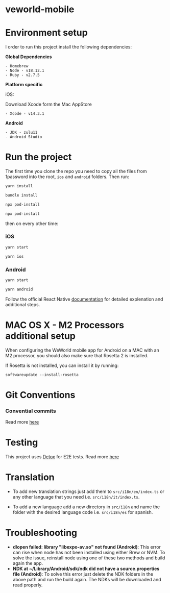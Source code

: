 # veworld-mobile

# Environment setup

I order to run this project install the following dependencies:

**Global Dependencies**

```
- Homebrew
- Node - v18.12.1
- Ruby - v2.7.5
```

**Platform specific**

iOS:

Download Xcode form the Mac AppStore

```
- Xcode - v14.3.1
```

**Android**

```
- JDK - zulu11
- Android Studio
```

# Run the project

The first time you clone the repo you need to copy all the files from 1password into the root, `ios` and `android` folders. Then run:

```bash
yarn install
```

```bash
bundle install
```

```bash
npx pod-install
```

```bash
npx pod-install
```

then on every other time:

### iOS
```bash
yarn start
```

```bash
yarn ios
```
### Android

```bash
yarn start
```

```bash
yarn android
```

Follow the official React Native [documentation](https://reactnative.dev/docs/environment-setup) for detailed explenation and additional steps.

# MAC OS X - M2 Processors additional setup

When configuring the WeWorld mobile app for Android on a MAC with an M2 processor, you should also make sure that Rosetta 2 is installed.

If Rosetta is not installed, you can install it by running:

```
softwareupdate --install-rosetta
```

#

# Git Conventions

### Convential commits

Read more [here](./docs/conventioanl_commits.md)

# Testing

This project uses [Detox](https://wix.github.io/Detox/docs/introduction/getting-started/) for E2E tests. Read more [here](./docs/detox.md)

# Translation

-   To add new translation strings just add them to `src/i18n/en/index.ts` or any other language that you need i.e. `src/i18n/it/index.ts`.

-   To add a new language add a new directory in `src/i18n` and name the folder with the desired language code i.e. `src/i18n/es` for spanish.



# Troubleshooting

-   **dlopen failed: library "libexpo-av.so" not found (Android)**: This error can rise when node has not been installed using either Brew or NVM. To solve the issue, reinstall node using one of these two methods and build again the app.
-   **NDK at ~/Library/Android/sdk/ndk did not have a source.properties file (Android)**: To solve this error just delete the NDK folders in the above path and run the build again. The NDKs will be downloaded and read properly.


